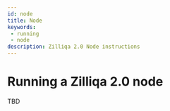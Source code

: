 ```yaml
---
id: node
title: Node
keywords:
 - running
 - node
description: Zilliqa 2.0 Node instructions
---
```


# Running a Zilliqa 2.0 node

TBD
